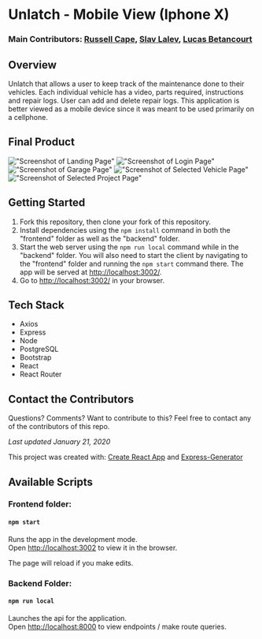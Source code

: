 # Unlatch - Mobile View (Iphone X)

### Main Contributors: [Russell Cape](https://github.com/russellcape), [Slav Lalev](https://github.com/slav120), [Lucas Betancourt](https://github.com/Caronise)


## Overview

Unlatch that allows a user to keep track of the maintenance done to their vehicles. Each individual vehicle has a video, parts required, instructions and repair logs. User can add and delete repair logs. This application is better viewed as a mobile device since it was meant to be used primarily on a cellphone.


## Final Product

!["Screenshot of Landing Page"]()
!["Screenshot of Login Page"]()
!["Screenshot of Garage Page"]()
!["Screenshot of Selected Vehicle Page"]()
!["Screenshot of Selected Project Page"]()


## Getting Started

1. Fork this repository, then clone your fork of this repository.
2. Install dependencies using the `npm install` command in both the "frontend" folder as well as the "backend" folder.
3. Start the web server using the `npm run local` command while in the "backend" folder. You will also need to start the client by navigating to the "frontend" folder and running the `npm start` command there. The app will be served at <http://localhost:3002/>.
4. Go to <http://localhost:3002/> in your browser.


## Tech Stack

- Axios
- Express
- Node
- PostgreSQL
- Bootstrap
- React
- React Router


## Contact the Contributors

Questions? Comments? Want to contribute to this? Feel free to contact any of the contributors of this repo. 


*Last updated January 21, 2020*


This project was created with: 
[Create React App](https://github.com/facebook/create-react-app) and
[Express-Generator](https://github.com/expressjs/generator)


## Available Scripts

### Frontend folder: 

#### `npm start`

Runs the app in the development mode.<br />
Open [http://localhost:3002](http://localhost:3002) to view it in the browser.

The page will reload if you make edits.<br />

### Backend Folder:

#### `npm run local`

Launches the api for the application.<br />
Open [http://localhost:8000](http://localhost:8000) to view endpoints / make route queries.
